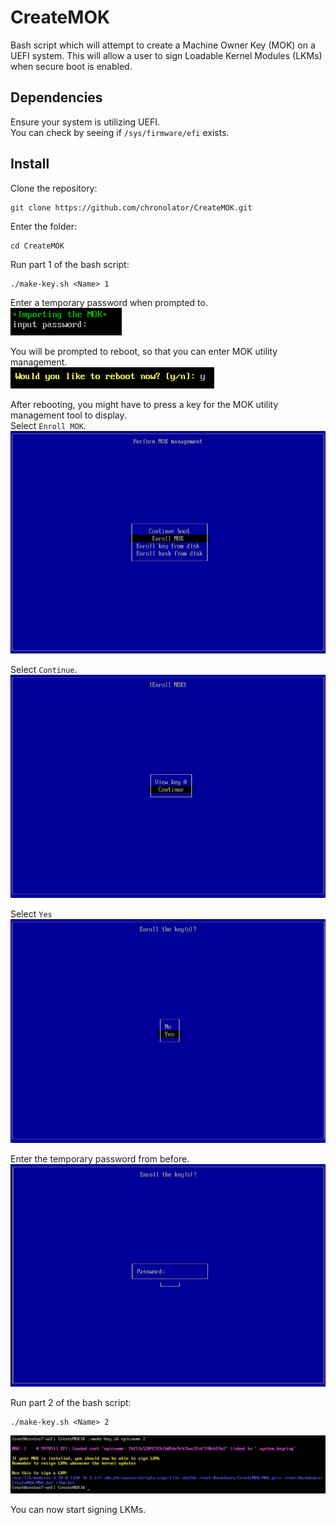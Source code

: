 # CreateMOK
Bash script which will attempt to create a Machine Owner Key (MOK) on a UEFI system.  This will allow a user to sign Loadable Kernel Modules (LKMs) when secure boot is enabled.  

## Dependencies
Ensure your system is utilizing UEFI.  
You can check by seeing if `/sys/firmware/efi` exists.  

## Install
Clone the repository:  
```
git clone https://github.com/chronolator/CreateMOK.git
```

Enter the folder:  
```
cd CreateMOK
```

Run part 1 of the bash script:  
```
./make-key.sh <Name> 1
```

Enter a temporary password when prompted to.  
![alt text](https://github.com/chronolator/CreateMOK/blob/master/images/temp-password.png)

You will be prompted to reboot, so that you can enter MOK utility management.  
![alt text](https://github.com/chronolator/CreateMOK/blob/master/images/reboot.png)

After rebooting, you might have to press a key for the MOK utility management tool to display.  
Select `Enroll MOK`.  
![alt text](https://github.com/chronolator/CreateMOK/blob/master/images/EnterMOK-management.png)

Select `Continue`.  
![alt text](https://github.com/chronolator/CreateMOK/blob/master/images/MOK-continue.png)

Select `Yes`  
![alt text](https://github.com/chronolator/CreateMOK/blob/master/images/MOK-yes.png)

Enter the temporary password from before.  
![alt text](https://github.com/chronolator/CreateMOK/blob/master/images/MOK-temp-password.png)

Run part 2 of the bash script:  
```
./make-key.sh <Name> 2
```  
![alt text](https://github.com/chronolator/CreateMOK/blob/master/images/createMOK-part2.png)

You can now start signing LKMs.
